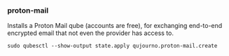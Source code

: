 ### proton-mail

Installs a Proton Mail qube (accounts are free), for exchanging end-to-end encrypted email that not even the provider has access to.

```
sudo qubesctl --show-output state.apply qujourno.proton-mail.create
```